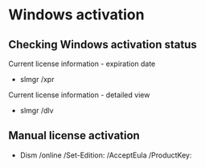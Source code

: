 # Windows activation
## Checking Windows activation status
Current license information - expiration date
- slmgr /xpr

Current license information - detailed view
- slmgr /dlv

## Manual license activation
- Dism /online /Set-Edition: <edition name> /AcceptEula /ProductKey:<x>
